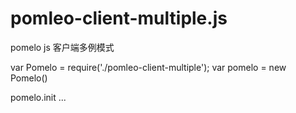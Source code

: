 # pomleo-client-multiple.js
pomelo js 客户端多例模式

var Pomelo = require('./pomleo-client-multiple');
var pomelo = new Pomelo()

pomelo.init ...
